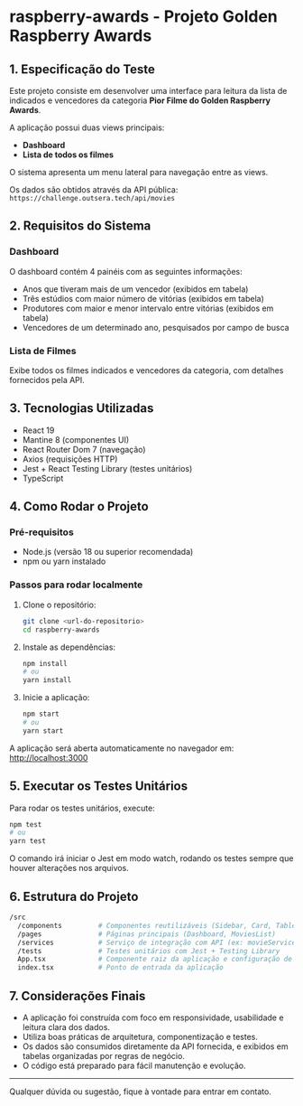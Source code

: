 
# raspberry-awards - Projeto Golden Raspberry Awards

## 1. Especificação do Teste

Este projeto consiste em desenvolver uma interface para leitura da lista de indicados e vencedores da categoria **Pior Filme do Golden Raspberry Awards**.

A aplicação possui duas views principais:

- **Dashboard**  
- **Lista de todos os filmes**

O sistema apresenta um menu lateral para navegação entre as views.

Os dados são obtidos através da API pública:  
`https://challenge.outsera.tech/api/movies`

## 2. Requisitos do Sistema

### Dashboard

O dashboard contém 4 painéis com as seguintes informações:

- Anos que tiveram mais de um vencedor (exibidos em tabela)
- Três estúdios com maior número de vitórias (exibidos em tabela)
- Produtores com maior e menor intervalo entre vitórias (exibidos em tabela)
- Vencedores de um determinado ano, pesquisados por campo de busca

### Lista de Filmes

Exibe todos os filmes indicados e vencedores da categoria, com detalhes fornecidos pela API.

## 3. Tecnologias Utilizadas

- React 19
- Mantine 8 (componentes UI)
- React Router Dom 7 (navegação)
- Axios (requisições HTTP)
- Jest + React Testing Library (testes unitários)
- TypeScript

## 4. Como Rodar o Projeto

### Pré-requisitos

- Node.js (versão 18 ou superior recomendada)
- npm ou yarn instalado

### Passos para rodar localmente

1. Clone o repositório:
   ```bash
   git clone <url-do-repositorio>
   cd raspberry-awards
   ```

2. Instale as dependências:   
   ```bash
   npm install
   # ou
   yarn install
   ```

3. Inicie a aplicação:   
   ```bash
   npm start
   # ou
   yarn start
   ```

A aplicação será aberta automaticamente no navegador em:  
[http://localhost:3000](http://localhost:3000)

## 5. Executar os Testes Unitários

Para rodar os testes unitários, execute:

```bash
npm test
# ou
yarn test
```

O comando irá iniciar o Jest em modo watch, rodando os testes sempre que houver alterações nos arquivos.

## 6. Estrutura do Projeto

```bash
/src
  /components         # Componentes reutilizáveis (Sidebar, Card, Table, etc.)
  /pages              # Páginas principais (Dashboard, MoviesList)
  /services           # Serviço de integração com API (ex: movieService.ts)
  /tests              # Testes unitários com Jest + Testing Library
  App.tsx             # Componente raiz da aplicação e configuração de rotas
  index.tsx           # Ponto de entrada da aplicação
```

## 7. Considerações Finais

- A aplicação foi construída com foco em responsividade, usabilidade e leitura clara dos dados.
- Utiliza boas práticas de arquitetura, componentização e testes.
- Os dados são consumidos diretamente da API fornecida, e exibidos em tabelas organizadas por regras de negócio.
- O código está preparado para fácil manutenção e evolução.

---

Qualquer dúvida ou sugestão, fique à vontade para entrar em contato.
